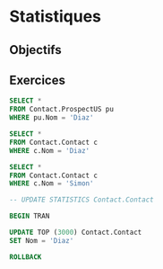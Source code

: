 # Statistiques

## Objectifs

## Exercices

```sql	
SELECT *
FROM Contact.ProspectUS pu
WHERE pu.Nom = 'Diaz'

SELECT *
FROM Contact.Contact c
WHERE c.Nom = 'Diaz'

SELECT *
FROM Contact.Contact c
WHERE c.Nom = 'Simon'

-- UPDATE STATISTICS Contact.Contact

BEGIN TRAN

UPDATE TOP (3000) Contact.Contact
SET Nom = 'Diaz'

ROLLBACK
```